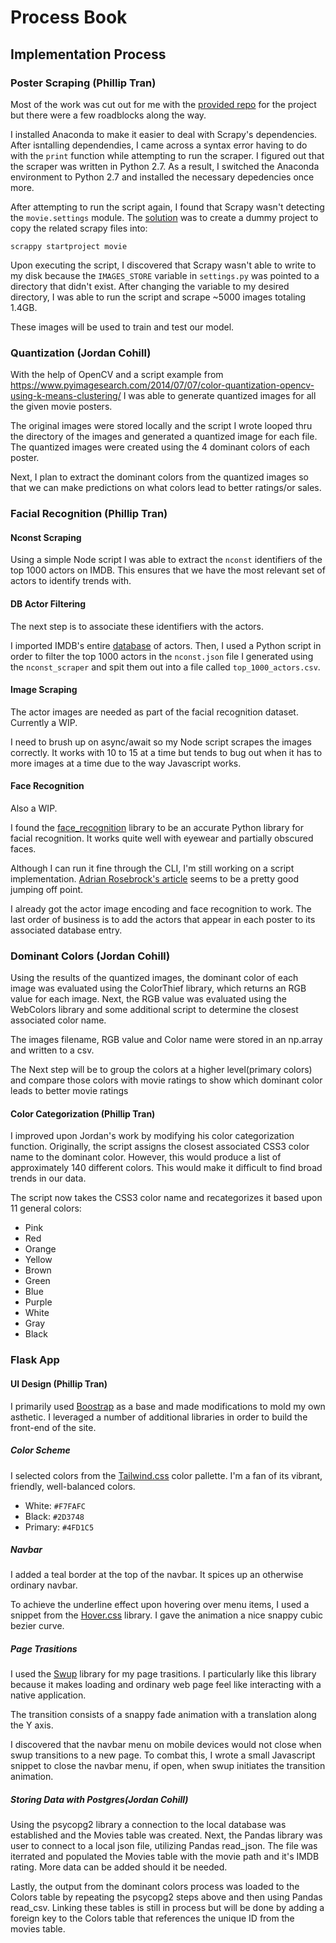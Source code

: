 # Process Book

## Implementation Process

### Poster Scraping (Phillip Tran)

Most of the work was cut out for me with the [provided repo](https://github.com/sundeepblue/movie_rating_prediction)
for the project but there were a few roadblocks along the way.

I installed Anaconda to make it easier to deal with Scrapy's dependencies. After
isntalling dependendies, I came across a syntax error having to do with the 
`print` function while attempting to run the scraper. I figured out that the
scraper was written in Python 2.7. As a result, I switched the Anaconda
environment to Python 2.7 and installed the necessary depedencies once more.

After attempting to run the script again, I found that Scrapy wasn't detecting
the `movie.settings` module. The [solution](https://stackoverflow.com/a/24576949) 
was to create a dummy project to copy the related scrapy files into:

```
scrappy startproject movie
```

Upon executing the script, I discovered that Scrapy wasn't able to write to my
disk because the `IMAGES_STORE` variable in `settings.py` was pointed to a
directory that didn't exist. After changing the variable to my desired
directory, I was able to run the script and scrape ~5000 images totaling
1.4GB.

These images will be used to train and test our model.

### Quantization (Jordan Cohill)

With the help of OpenCV and a script example from 
https://www.pyimagesearch.com/2014/07/07/color-quantization-opencv-using-k-means-clustering/ 
I was able to generate quantized images for all the given movie posters.

The original images were stored locally and the script I wrote looped thru the directory
of the images and generated a quantized image for each file. The quantized images were 
created using the 4 dominant colors of each poster.

Next, I plan to extract the dominant colors from the quantized images so that we can make 
predictions on what colors lead to better ratings/or sales.


### Facial Recognition (Phillip Tran)

#### Nconst Scraping

Using a simple Node script I was able to extract the `nconst` identifiers of the
top 1000 actors on IMDB. This ensures that we have the most relevant set of
actors to identify trends with.

#### DB Actor Filtering

The next step is to associate these identifiers with the actors.

I imported IMDB's entire [database](https://datasets.imdbws.com/) of actors.
Then, I used a Python script in order to filter the top 1000 actors in the `nconst.json` file I generated using the `nconst_scraper` and spit them out
into a file called `top_1000_actors.csv`.

#### Image Scraping

The actor images are needed as part of the facial recognition dataset. Currently
a WIP.

I need to brush up on async/await so my Node script scrapes the images correctly. It works with 10 to 15 at a time but tends to bug out when it has to more images
at a time due to the way Javascript works.

#### Face Recognition

Also a WIP.

I found the [face_recognition](https://github.com/ageitgey/face_recognition) 
library to be an accurate Python library for facial recognition. It works quite
well with eyewear and partially obscured faces.

Although I can run it fine through the CLI, I'm still working on a script
implementation. [Adrian Rosebrock's article](https://www.pyimagesearch.com/2018/06/18/face-recognition-with-opencv-python-and-deep-learning/)
seems to be a pretty good jumping off point.

I already got the actor image encoding and face recognition to work. The last
order of business is to add the actors that appear in each poster to its
associated database entry.

### Dominant Colors (Jordan Cohill)
Using the results of the quantized images, the dominant color of each image was
evaluated using the ColorThief library, which returns an RGB value for each image.
Next, the RGB value was evaluated using the WebColors library and some additional 
script to determine the closest associated color name.

The images filename, RGB value and Color name were stored in an np.array and 
written to a csv.

The Next step will be to group the colors at a higher level(primary colors) and compare 
those colors with movie ratings to show which dominant color leads to better movie ratings

#### Color Categorization (Phillip Tran)

I improved upon Jordan's work by modifying his color categorization function.
Originally, the script assigns the closest associated CSS3 color name to the
dominant color. However, this would produce a list of approximately 140
different colors. This would make it difficult to find broad trends in our data.

The script now takes the CSS3 color name and recategorizes it based upon 11
general colors:

- Pink
- Red
- Orange
- Yellow
- Brown
- Green
- Blue
- Purple
- White
- Gray
- Black

### Flask App

#### UI Design (Phillip Tran)

I primarily used [Boostrap](https://getbootstrap.com/) as a base and made
modifications to mold my own asthetic. I leveraged a number of additional
libraries in order to build the front-end of the site.

##### Color Scheme

I selected colors from the [Tailwind.css](https://tailwindcss.com/docs/customizing-colors/#default-color-palette)
color pallette. I'm a fan of its vibrant, friendly, well-balanced colors.

- White: `#F7FAFC`
- Black: `#2D3748`
- Primary: `#4FD1C5`

##### Navbar

I added a teal border at the top of the navbar. It spices up an otherwise
ordinary navbar.

To achieve the underline effect upon hovering over menu items, I used a snippet
from the [Hover.css](https://ianlunn.github.io/Hover/) library. I gave the
animation a nice snappy cubic bezier curve.

##### Page Trasitions

I used the [Swup](https://github.com/swup/swup) library for my page trasitions.
I particularly like this library because it makes loading and ordinary web page
feel like interacting with a native application.

The transition consists of a snappy fade animation with a translation along the
Y axis.

I discovered that the navbar menu on mobile devices would not close when swup
transitions to a new page. To combat this, I wrote a small Javascript snippet to
close the navbar menu, if open, when swup initiates the transition animation.


##### Storing Data with Postgres(Jordan Cohill)

Using the psycopg2 library a connection to the local database was established 
and the Movies table was created. Next, the Pandas library was user to connect 
to a local json file, utilizing Pandas read_json. The file was iterrated and 
populated the Movies table with the movie path and it's IMDB rating. More data 
can be added should it be needed.

Lastly, the output from the dominant colors process was loaded to the Colors
table by repeating the psycopg2 steps above and then using Pandas read_csv.
Linking these tables is still in process but will be done by adding a foreign 
key to the Colors table that references the unique ID from the movies table.




